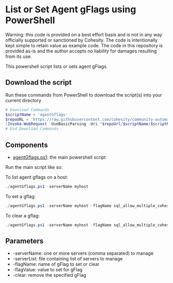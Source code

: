 # List or Set Agent gFlags using PowerShell

Warning: this code is provided on a best effort basis and is not in any way officially supported or sanctioned by Cohesity. The code is intentionally kept simple to retain value as example code. The code in this repository is provided as-is and the author accepts no liability for damages resulting from its use.

This powershell script lists or sets agent gFlags.

## Download the script

Run these commands from PowerShell to download the script(s) into your current directory

```powershell
# Download Commands
$scriptName = 'agentGflags'
$repoURL = 'https://raw.githubusercontent.com/cohesity/community-automation-samples/main/powershell'
(Invoke-WebRequest -UseBasicParsing -Uri "$repoUrl/$scriptName/$scriptName.ps1").content | Out-File "$scriptName.ps1"; (Get-Content "$scriptName.ps1") | Set-Content "$scriptName.ps1"
# End Download Commands
```

## Components

* [agentGflags.ps1](https://raw.githubusercontent.com/cohesity/community-automation-samples/main/powershell/agentGflags/agentGflags.ps1): the main powershell script

Run the main script like so:

To list agent gflags on a host:

```powershell
./agentGflags.ps1 -serverName myhost
```

To set a gflag:

```powershell
./agentGflags.ps1 -serverName myhost -flagName sql_allow_multiple_cohesity_clusters -flagValue true
```

To clear a gflag:

```powershell
./agentGflags.ps1 -serverName myhost -flagName sql_allow_multiple_cohesity_clusters -clear
```

## Parameters

* -serverName: one or more servers (comma separated) to manage
* -serverList: file containing list of servers to manage
* -flagName: name of gFlag to set or clear
* -flagValue: value to set for gFlag
* -clear: remove the specified gFlag
